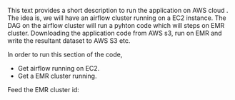 This text provides a short description to run the application on AWS cloud .
The idea is, we will have an airflow cluster running on a EC2 instance. The DAG on the airflow cluster will run a pyhton code which will steps on EMR cluster. 
Downloading the application code from AWS s3, run on EMR and write the resultant dataset to AWS S3 etc.

In order to run this section of the code,
* Get airflow running on EC2.
* Get a EMR cluster running. 

Feed the EMR cluster id: 

